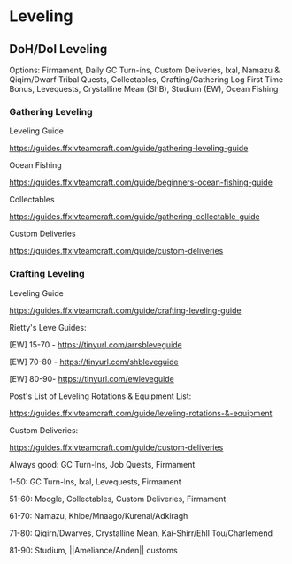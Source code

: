 # Leveling

## DoH/Dol Leveling

  

Options: Firmament, Daily GC Turn-ins, Custom Deliveries, Ixal, Namazu & Qiqirn/Dwarf Tribal Quests, Collectables, Crafting/Gathering Log First Time Bonus, Levequests, Crystalline Mean (ShB), Studium (EW), Ocean Fishing

  

### Gathering Leveling

  

Leveling Guide

<https://guides.ffxivteamcraft.com/guide/gathering-leveling-guide>

Ocean Fishing

<https://guides.ffxivteamcraft.com/guide/beginners-ocean-fishing-guide>

Collectables

<https://guides.ffxivteamcraft.com/guide/gathering-collectable-guide>

Custom Deliveries

<https://guides.ffxivteamcraft.com/guide/custom-deliveries>

  

### Crafting Leveling

  

Leveling Guide

<https://guides.ffxivteamcraft.com/guide/crafting-leveling-guide>

  

Rietty's Leve Guides:

[EW] 15-70 - <https://tinyurl.com/arrsbleveguide>

[EW] 70-80 - <https://tinyurl.com/shbleveguide>

[EW] 80-90- <https://tinyurl.com/ewleveguide>

  

Post's List of Leveling Rotations & Equipment List:

<https://guides.ffxivteamcraft.com/guide/leveling-rotations-&-equipment>

Custom Deliveries:

<https://guides.ffxivteamcraft.com/guide/custom-deliveries>

  

Always good: GC Turn-Ins, Job Quests, Firmament

  

1-50: GC Turn-Ins, Ixal, Levequests, Firmament

51-60: Moogle, Collectables, Custom Deliveries, Firmament

61-70: Namazu, Khloe/Mnaago/Kurenai/Adkiragh

71-80: Qiqirn/Dwarves, Crystalline Mean, Kai-Shirr/Ehll Tou/Charlemend

81-90: Studium, ||Ameliance/Anden|| customs